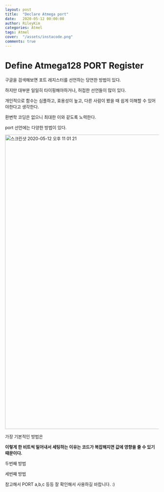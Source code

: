 ```yaml
---
layout: post
title:  "Declare Atmega port"
date:   2020-05-12 00:00:00
author: RileyKim
categories: Atmel
tags: Atmel
cover:  "/assets/instacode.png"
comments: true
---
```


# Define Atmega128 PORT Register



구글을 검색해보면 포트 레지스터를 선언하는 당연한 방법이 있다. 

하지만 대부분 일일히 타이핑해야하거나, 허접한 선언들이 많이 있다. 



개인적으로 함수는 심플하고, 효용성이 높고, 다른 사람이 봤을 때 쉽게 이해할 수 있어야한다고 생각한다. 

환변학 코딩은 없으니 최대한 이와 같도록 노력한다. 



port 선언에는 다양한 방법이 있다. 

<img width="963" alt="스크린샷 2020-05-12 오후 11 01 21" src="https://user-images.githubusercontent.com/24997255/81706880-3bb11180-94ab-11ea-828c-b2b6fd52691e.png">

가장 기본적인 방법은

<script src="https://gist.github.com/RileyKim/57707a5b278b5969f61fd0c0005db980.js"></script>



**이렇게 한 비트씩 밀어내서 세팅하는 이유는 코드가 복잡해지면 값에 영향을 줄 수 있기 때문이다.** 



두번째 방법

<script src="https://gist.github.com/RileyKim/2a5d1066e2e87367fd6b67fad724cfeb.js"></script>



세번째 방법

<script src="https://gist.github.com/RileyKim/bfa8f3d9ab772cfe4460626d2af2fd68.js"></script>



참고해서 PORT a,b,c 등등 잘 확인해서 사용하길 바랍니다. :)



